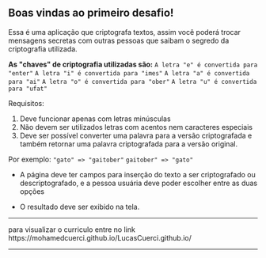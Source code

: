 ## Boas vindas ao primeiro desafio!

Essa é uma aplicação que criptografa textos, assim você poderá trocar mensagens secretas com outras pessoas que saibam o segredo da criptografia utilizada.

**As "chaves" de criptografia utilizadas são:**
```A letra "e" é convertida para "enter"```
```A letra "i" é convertida para "imes"```
```A letra "a" é convertida para "ai"```
```A letra "o" é convertida para "ober"```
```A letra "u" é convertida para "ufat"```

Requisitos:
1. Deve funcionar apenas com letras minúsculas
2.  Não devem ser utilizados letras com acentos nem caracteres especiais
3.  Deve ser possível converter uma palavra para a versão criptografada e também retornar uma palavra criptografada para a versão original.

Por exemplo:
```"gato" => "gaitober"```
```gaitober" => "gato"```

* A página deve ter campos para inserção do texto a ser criptografado ou descriptografado, e a pessoa usuária deve poder escolher entre as duas opções

* O resultado deve ser exibido na tela.

<hr>
para visualizar o curriculo entre no link
https://mohamedcuerci.github.io/LucasCuerci.github.io/
<hr>
